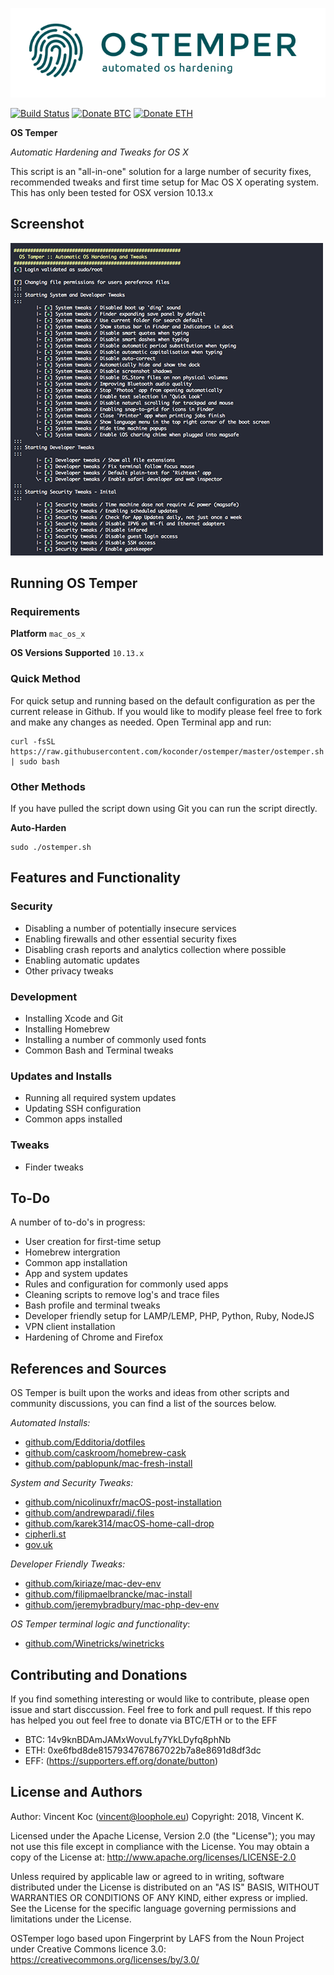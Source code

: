 ![OS Temper logo](docs/logo.png)

[![Build Status](https://travis-ci.org/koconder/ostemper.svg?branch=master)](https://travis-ci.org/koconder/ostemper) [![Donate BTC](https://img.shields.io/badge/donate-BTC-orange.svg)](https://github.com/koconder/ostemper#contributing-and-donations) [![Donate ETH](https://img.shields.io/badge/donate-ETH-orange.svg)](https://etherdonation.com/d?to=0xe6fbd8de8157934767867022b7a8e8691d8df3dc)

**OS Temper**

*Automatic Hardening and Tweaks for OS X*

This script is an "all-in-one" solution for a large number of security fixes, recommended tweaks and first time setup for Mac OS X operating system. This has only been tested for OSX version 10.13.x

## Screenshot
![OS Temper Screenshot](docs/screenshot.png)

## Running OS Temper
### Requirements
**Platform** `mac_os_x`

**OS Versions Supported** `10.13.x`

### Quick Method
For quick setup and running based on the default configuration as per the current release in Github. If you would like to modify please feel free to fork and make any changes as needed. Open Terminal app and run:

    curl -fsSL https://raw.githubusercontent.com/koconder/ostemper/master/ostemper.sh | sudo bash


### Other Methods
If you have pulled the script down using Git you can run the script directly.

**Auto-Harden**

    sudo ./ostemper.sh

## Features and Functionality
### Security
- Disabling a number of potentially insecure services
- Enabling firewalls and other essential security fixes
- Disabling crash reports and analytics collection where possible
- Enabling automatic updates
- Other privacy tweaks

### Development
- Installing Xcode and Git
- Installing Homebrew
- Installing a number of commonly used fonts
- Common Bash and Terminal tweaks

### Updates and Installs
- Running all required system updates
- Updating SSH configuration
- Common apps installed

### Tweaks
- Finder tweaks

## To-Do
A number of to-do's in progress:

- User creation for first-time setup
- Homebrew intergration
- Common app installation
- App and system updates
- Rules and configuration for commonly used apps
- Cleaning scripts to remove log's and trace files
- Bash profile and terminal tweaks
- Developer friendly setup for LAMP/LEMP, PHP, Python, Ruby, NodeJS
- VPN client installation
- Hardening of Chrome and Firefox

## References and Sources
OS Temper is built upon the works and ideas from other scripts and community discussions, you can find a list of the sources below.

*Automated Installs:*
- [github.com/Edditoria/dotfiles](https://github.com/Edditoria/dotfiles)
- [github.com/caskroom/homebrew-cask](https://github.com/caskroom/homebrew-cask)
- [github.com/pablopunk/mac-fresh-install
](https://github.com/pablopunk/mac-fresh-install)

*System and Security Tweaks:*
- [github.com/nicolinuxfr/macOS-post-installation](https://github.com/nicolinuxfr/macOS-post-installation)
- [github.com/andrewparadi/.files](https://github.com/andrewparadi/.files)
- [github.com/karek314/macOS-home-call-drop](https://github.com/karek314/macOS-home-call-drop)
- [cipherli.st](https://cipherli.st/)
- [gov.uk](https://www.gov.uk/government/uploads/system/uploads/attachment_data/file/470580/osx-provisioning-script.sh.txt)

*Developer Friendly Tweaks:*
- [github.com/kiriaze/mac-dev-env](https://github.com/kiriaze/mac-dev-env)
- [github.com/filipmaelbrancke/mac-install](https://github.com/filipmaelbrancke/mac-install)
- [github.com/jeremybradbury/mac-php-dev-env](https://github.com/jeremybradbury/mac-php-dev-env)

*OS Temper terminal logic and functionality*:
- [github.com/Winetricks/winetricks](https://github.com/Winetricks/winetricks)

## Contributing and Donations

If you find something interesting or would like to contribute, please open issue and start disccussion. Feel free to fork and pull request. If this repo has helped you out feel free to donate via BTC/ETH or to the EFF
- BTC: 14v9knBDAmJAMxWovuLfy7YkLDyfq8phNb
- ETH: 0xe6fbd8de8157934767867022b7a8e8691d8df3dc
- EFF: (https://supporters.eff.org/donate/button)

## License and Authors
Author: Vincent Koc (vincent@loophole.eu)
Copyright: 2018, Vincent K.

Licensed under the Apache License, Version 2.0 (the "License"); you may not use this file except in compliance with the License. You may obtain a copy of the License at: http://www.apache.org/licenses/LICENSE-2.0

Unless required by applicable law or agreed to in writing, software distributed under the License is distributed on an "AS IS" BASIS, WITHOUT WARRANTIES OR CONDITIONS OF ANY KIND, either express or implied. See the License for the specific language governing permissions and limitations under the License.

OSTemper logo based upon Fingerprint by LAFS from the Noun Project under Creative Commons licence 3.0: https://creativecommons.org/licenses/by/3.0/
